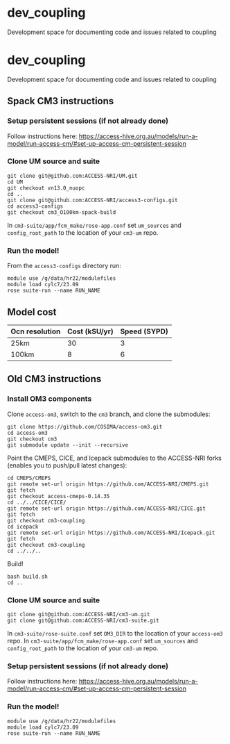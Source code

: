 # dev_coupling

Development space for documenting code and issues related to coupling

# dev_coupling

Development space for documenting code and issues related to coupling

## Spack CM3 instructions

### Setup persistent sessions (if not already done)

Follow instructions here: https://access-hive.org.au/models/run-a-model/run-access-cm/#set-up-access-cm-persistent-session

### Clone UM source and suite
```
git clone git@github.com:ACCESS-NRI/UM.git
cd UM
git checkout vn13.0_nuopc
cd ..
git clone git@github.com:ACCESS-NRI/access3-configs.git
cd access3-configs
git checkout cm3_O100km-spack-build
```

In `cm3-suite/app/fcm_make/rose-app.conf` set `um_sources` and `config_root_path` to the location of your `cm3-um` repo.

### Run the model!

From the `access3-configs` directory run:

```
module use /g/data/hr22/modulefiles
module load cylc7/23.09
rose suite-run --name RUN_NAME
```

## Model cost

| Ocn resolution | Cost (kSU/yr) | Speed (SYPD) |
|----------------|---------------|--------------|
| 25km           | 30            | 3            |
| 100km          | 8             | 6            |

## Old CM3 instructions

### Install OM3 components

Clone `access-om3`, switch to the `cm3` branch, and clone the submodules:
```
git clone https://github.com/COSIMA/access-om3.git
cd access-om3
git checkout cm3
git submodule update --init --recursive
```

Point the CMEPS, CICE, and Icepack submodules to the ACCESS-NRI forks (enables you to push/pull latest changes):
```
cd CMEPS/CMEPS
git remote set-url origin https://github.com/ACCESS-NRI/CMEPS.git
git fetch
git checkout access-cmeps-0.14.35
cd ../../CICE/CICE/
git remote set-url origin https://github.com/ACCESS-NRI/CICE.git
git fetch
git checkout cm3-coupling
cd icepack
git remote set-url origin https://github.com/ACCESS-NRI/Icepack.git
git fetch
git checkout cm3-coupling
cd ../../..
```

Build!
```
bash build.sh
cd ..
```


### Clone UM source and suite
```
git clone git@github.com:ACCESS-NRI/cm3-um.git
git clone git@github.com:ACCESS-NRI/cm3-suite.git
```
In `cm3-suite/rose-suite.conf` set `OM3_DIR` to the location of your `access-om3` repo.
In `cm3-suite/app/fcm_make/rose-app.conf` set `um_sources` and `config_root_path` to the location of your `cm3-um` repo.

### Setup persistent sessions (if not already done)

Follow instructions here: https://access-hive.org.au/models/run-a-model/run-access-cm/#set-up-access-cm-persistent-session

### Run the model!

```
module use /g/data/hr22/modulefiles
module load cylc7/23.09
rose suite-run --name RUN_NAME
```

